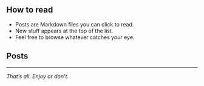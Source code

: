 ## How to read

- Posts are Markdown files you can click to read.  
- New stuff appears at the top of the list.  
- Feel free to browse whatever catches your eye.

## Posts

---

*That’s all. Enjoy or don’t.*
